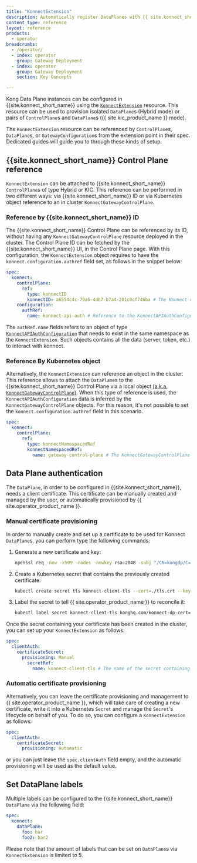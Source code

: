 ```yaml
---
title: "KonnectExtension"
description: Automatically register DataPlanes with {{ site.konnect_short_name }} by providing authentication credentials in KonnectExtension
content_type: reference
layout: reference
products:
  - operator
breadcrumbs:
  - /operator/
  - index: operator
    group: Gateway Deployment
  - index: operator
    group: Gateway Deployment
    section: Key Concepts

---
```


Kong Data Plane instances can be configured in {{site.konnect_short_name}} using the [`KonnectExtension`](/operator/reference/custom-resources/#konnectextension) resource. This resource can be used to provision isolated `DataPlane`s (Hybrid mode) or pairs of `ControlPlane`s  and `DataPlane`s ({{ site.kic_product_name }} mode).

The `KonnectExtension` resource can be referenced by `ControlPlane`s, `DataPlane`s, or `GatewayConfiguration`s from the extension point in their spec. Dedicated guides will guide you to through these kinds of setup.

## {{site.konnect_short_name}} Control Plane reference

`KonnectExtension` can be attached to {{site.konnect_short_name}} `ControlPlane`s of type Hybrid or KIC. This reference can be performed in two different ways: via {{site.konnect_short_name}} ID or via Kubernetes object reference to an in cluster `KonnectGatewayControlPlane`.

### Reference by {{site.konnect_short_name}} ID

The {{site.konnect_short_name}} Control Plane can be referenced by its ID, without having any `KonnectGatewayControlPlane` resource deployed in the cluster. The Control Plane ID can be fetched by the {{site.konnect_short_name}} UI, in the Control Plane page. With this configuration, the `KonnectExtension` object requires to have the `konnect.configuration.authref` field set, as follows in the snippet below:

```yaml
spec:
  konnect:
    controlPlane:
      ref:
        type: konnectID
        konnectID: a6554c4c-79a6-4db7-b7a4-201c0cf746ba # The Konnect controlPlane ID
    configuration:
      authRef:
        name: konnect-api-auth # Reference to the KonnectAPIAuthConfiguration object
```

The `authRef.name` fields refers to an object of type [`KonnectAPIAuthConfiguration`](/operator/reference/custom-resources/#konnectapiauthconfiguration) that needs to exist in the same namespace as the `KonnectExtension`. Such objects contains all the data (server, token, etc.) to interact with konnect.

### Reference By Kubernetes object

Alternatively, the `KonnectExtension` can reference an object in the cluster. This reference allows to attach the `DataPlane`s to the {{site.konnect_short_name}} Control Plane via a local object [(a.k.a. `KonnectGatewayControlPlane`)](/operator/reference/custom-resources/#konnectgatewaycontrolplane). When this type of reference is used, the `KonnectAPIAuthConfiguration` data is inferred by the `KonnectGatewayControlPlane` objects. For this reason, it's not possible to set the `konnect.configuration.authref` field in this scenario.

```yaml
spec:
  konnect:
    controlPlane:
      ref:
        type: konnectNamespacedRef
        konnectNamespacedRef:
          name: gateway-control-plane # The KonnectGatewayControlPlane resource name
```

## Data Plane authentication

The `DataPlane`, in order to be configured in {{site.konnect_short_name}}, needs a client certificate. This certificate can be manually created and managed by the user, or automatically provisioned by {{ site.operator_product_name }}.

### Manual certificate provisioning

In order to manually create and set up a certificate to be used for Konnect `DataPlane`s, you can perform type the following commands:

1. Generate a new certificate and key:

    ```bash
    openssl req -new -x509 -nodes -newkey rsa:2048 -subj "/CN=kongdp/C=US" -keyout ./tls.key -out ./tls.crt
    ```

1. Create a Kubernetes secret that contains the previously created certificate:

    ```bash
    kubectl create secret tls konnect-client-tls --cert=./tls.crt --key=./tls.key
    ```

1. Label the secret to tell {{ site.operator_product_name }} to reconcile it:

    ```bash
    kubectl label secret konnect-client-tls konghq.com/konnect-dp-cert=true
    ```

Once the secret containing your certificate has been created in the cluster, you can set up your `KonnectExtension` as follows:

```yaml
spec:
  clientAuth:
    certificateSecret:
      provisioning: Manual
        secretRef:
          name: konnect-client-tls # The name of the secret containing your certificate
```

### Automatic certificate provisioning

Alternatively, you can leave the certificate provisioning and management to {{ site.operator_product_name }}, which will take care of creating a new certificate, write it into a Kubernetes `Secret` and manage the `Secret`'s lifecycle on behalf of you. To do so, you can configure a `KonnectExtension` as follows:

```yaml
spec:
  clientAuth:
    certificateSecret:
      provisioning: Automatic
```

or you can just leave the `spec.clientAuth` field empty, and the automatic provisioning will be used as the default value.

## Set DataPlane labels

Multiple labels can be configured to the {{site.konnect_short_name}} `DataPlane` via the following field:

```yaml
spec:
  konnect:
    dataPlane:
      foo: bar
      foo2: bar2
```

Please note that the amount of labels that can be set on `DataPlane`s via `KonnectExtension` is limited to 5.
